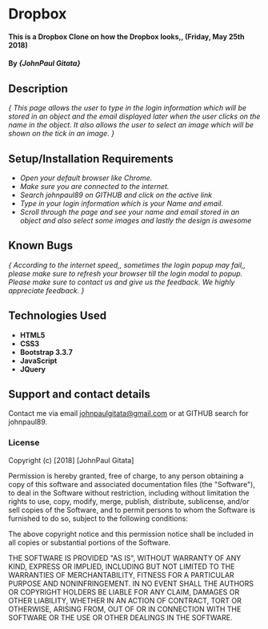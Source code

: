 # Dropbox

#### This is a Dropbox Clone on how the Dropbox looks,, (Friday, May 25th 2018)

#### By _**{JohnPaul Gitata}**_

## Description

_{ This page allows the user to type in the login information which will be stored in an object and the email displayed later when the user clicks on the name in the object. It also allows the user to select an image which will be shown on the tick in an image. }_

## Setup/Installation Requirements

* _Open your default browser like Chrome._
* _Make sure you are connected to the internet._
* _Search johnpaul89 on GITHUB and click on the active link_
* _Type in your login information which is your Name and email._
* _Scroll through the page and see your name and email stored in an object and also select some images and lastly the design is awesome_

## Known Bugs

_{ According to the internet speed,, sometimes the login popup may fail,, please make sure to refresh your browser till the login modal to popup.
  Please make sure to contact us and give us the feedback. We highly appreciate feedback. }_

## Technologies Used

* **HTML5**
* **CSS3**
* **Bootstrap 3.3.7**
* **JavaScript**
* **JQuery**

## Support and contact details

Contact me via email johnpaulgitata@gmail.com or at GITHUB search for johnpaul89.

### License

Copyright (c) [2018] [JohnPaul Gitata]

Permission is hereby granted, free of charge, to any person obtaining a copy
of this software and associated documentation files (the "Software"), to deal
in the Software without restriction, including without limitation the rights
to use, copy, modify, merge, publish, distribute, sublicense, and/or sell
copies of the Software, and to permit persons to whom the Software is
furnished to do so, subject to the following conditions:

The above copyright notice and this permission notice shall be included in all
copies or substantial portions of the Software.

THE SOFTWARE IS PROVIDED "AS IS", WITHOUT WARRANTY OF ANY KIND, EXPRESS OR
IMPLIED, INCLUDING BUT NOT LIMITED TO THE WARRANTIES OF MERCHANTABILITY,
FITNESS FOR A PARTICULAR PURPOSE AND NONINFRINGEMENT. IN NO EVENT SHALL THE
AUTHORS OR COPYRIGHT HOLDERS BE LIABLE FOR ANY CLAIM, DAMAGES OR OTHER
LIABILITY, WHETHER IN AN ACTION OF CONTRACT, TORT OR OTHERWISE, ARISING FROM,
OUT OF OR IN CONNECTION WITH THE SOFTWARE OR THE USE OR OTHER DEALINGS IN THE
SOFTWARE.
